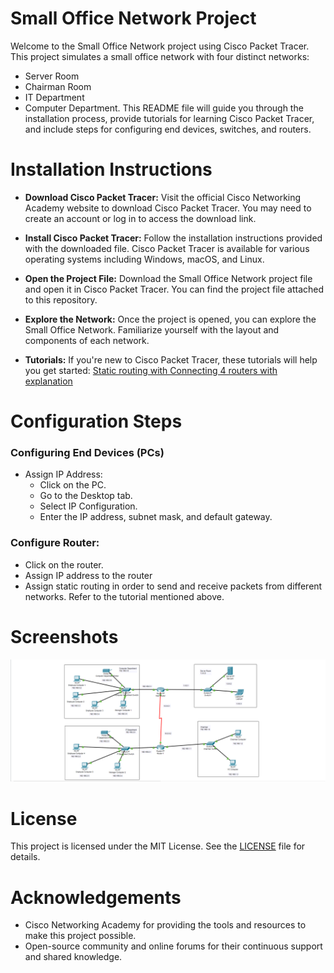 # Small Office Network Project

Welcome to the Small Office Network project using Cisco Packet Tracer. This project simulates a small office network with four distinct networks: 
- Server Room 
- Chairman Room 
- IT Department
- Computer Department. 
This README file will guide you through the installation process, provide tutorials for learning Cisco Packet Tracer, and include steps for configuring end devices, switches, and routers.

# Installation Instructions
- **Download Cisco Packet Tracer:** Visit the official Cisco Networking Academy website to download Cisco Packet Tracer. You may need to create an account or log in to access the download link.

- **Install Cisco Packet Tracer:** Follow the installation instructions provided with the downloaded file. Cisco Packet Tracer is available for various operating systems including Windows, macOS, and Linux.

- **Open the Project File:** Download the Small Office Network project file and open it in Cisco Packet Tracer. You can find the project file attached to this repository.

- **Explore the Network:** Once the project is opened, you can explore the Small Office Network. Familiarize yourself with the layout and components of each network.

- **Tutorials:** If you're new to Cisco Packet Tracer, these tutorials will help you get started: [Static routing with Connecting 4 routers with explanation](https://youtu.be/rZw_b0wpQ00?si=a0IOwDnDuP12-De4)


# Configuration Steps

### Configuring End Devices (PCs)
- Assign IP Address:
    - Click on the PC.
    - Go to the Desktop tab.
    - Select IP Configuration.
    - Enter the IP address, subnet mask, and default gateway.
### Configure Router:
- Click on the router.
- Assign IP address to the router
- Assign static routing in order to send and receive packets from different networks. Refer to the tutorial mentioned above.

# Screenshots
![SS](./network.png)

# License
This project is licensed under the MIT License. See the [LICENSE](./LICENSE.txt) file for details.

# Acknowledgements
- Cisco Networking Academy for providing the tools and resources to make this project possible.
- Open-source community and online forums for their continuous support and shared knowledge.
